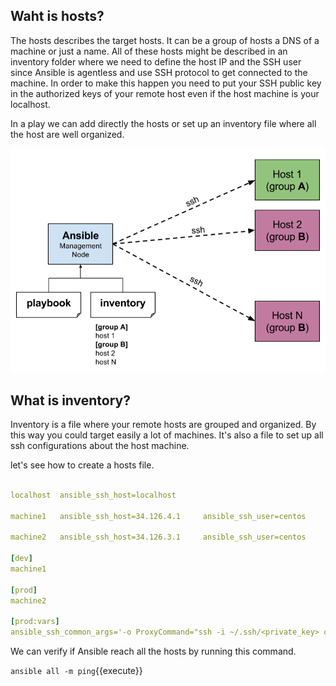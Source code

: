 ## Waht is hosts?

The hosts describes the target hosts. It can be a group of hosts a DNS of a machine or just a name. All of these hosts might be described in an inventory folder where we need to define the host IP and the SSH user since Ansible is agentless and use SSH protocol to get connected to the machine. In order to make this happen you need to put your SSH public key in the authorized keys of your remote host even if the host machine is your localhost.

In a play we can add directly the hosts or set up an inventory file where all the host are well organized.

![](./assets/ansible-hosts.png)

## What is inventory?
Inventory is a file where your remote hosts are grouped and organized. By this way you could target easily a lot of machines. It's also a file to set up all ssh configurations about the host machine.

let's see how to create a hosts file.

```yaml

localhost  ansible_ssh_host=localhost

machine1   ansible_ssh_host=34.126.4.1     ansible_ssh_user=centos

machine2   ansible_ssh_host=34.126.3.1     ansible_ssh_user=centos

[dev]
machine1

[prod]
machine2

[prod:vars]
ansible_ssh_common_args='-o ProxyCommand="ssh -i ~/.ssh/<private_key> centos@34.126.4.1 -W %h:%p"'
```

We can verify if Ansible reach all the hosts by running this command.

`ansible all -m ping`{{execute}}
